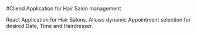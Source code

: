 #Cliend Application for Hair Salon management

React Application for Hair Salons. Allows dynamic Appointment selection for desired Date, Time and Hairdresser.
